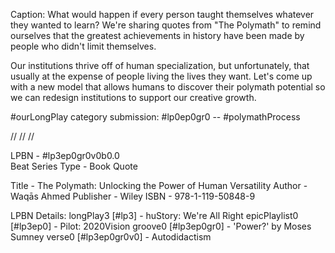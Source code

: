 Caption:
What would happen if every person taught themselves whatever they wanted to learn? We're sharing quotes from "The Polymath" to remind ourselves that the greatest achievements in history have been made by people who didn't limit themselves.

Our institutions thrive off of human specialization, but unfortunately, that usually at the expense of people living the lives they want. Let's come up with a new model that allows humans to discover their polymath potential so we can redesign institutions to support our creative growth.

#ourLongPlay category submission: #lp0ep0gr0 -- #polymathProcess

//
//
//

LPBN - #lp3ep0gr0v0b0.0<br>
Beat Series Type - Book Quote

Title - The Polymath: Unlocking the Power of Human Versatility
Author - Waqās Ahmed
Publisher - Wiley
ISBN - 978-1-119-50848-9

LPBN Details:
longPlay3 [#lp3] - huStory: We're All Right
epicPlaylist0 [#lp3ep0] - Pilot: 2020Vision
groove0 [#lp3ep0gr0] - 'Power?' by Moses Sumney
verse0 [#lp3ep0gr0v0] - Autodidactism